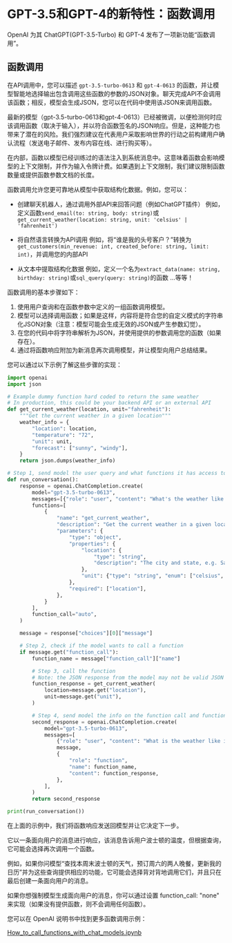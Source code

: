# GPT-3.5和GPT-4的新特性：函数调用

OpenAI 为其 ChatGPT(GPT-3.5-Turbo) 和 GPT-4 发布了一项新功能“函数调用”。

## 函数调用

在API调用中，您可以描述 `gpt-3.5-turbo-0613` 和 `gpt-4-0613` 的函数，并让模型智能地选择输出包含调用这些函数的参数的JSON对象。聊天完成API不会调用该函数；相反，模型会生成JSON，您可以在代码中使用该JSON来调用函数。

最新的模型（gpt-3.5-turbo-0613和gpt-4-0613）已经被微调，以便检测何时应该调用函数（取决于输入），并以符合函数签名的JSON响应。但是，这种能力也带来了潜在的风险。我们强烈建议在代表用户采取影响世界的行动之前构建用户确认流程（发送电子邮件、发布内容在线、进行购买等）。

在内部，函数以模型已经训练过的语法注入到系统消息中。这意味着函数会影响模型的上下文限制，并作为输入令牌计费。如果遇到上下文限制，我们建议限制函数数量或提供函数参数文档的长度。

函数调用允许您更可靠地从模型中获取结构化数据。例如，您可以：

- 创建聊天机器人，通过调用外部API来回答问题（例如ChatGPT插件）
例如，定义函数`send_email(to: string, body: string)`或`get_current_weather(location: string, unit: 'celsius' | 'fahrenheit')`

- 将自然语言转换为API调用
例如，将“谁是我的头号客户？”转换为`get_customers(min_revenue: int, created_before: string, limit: int)`，并调用您的内部API

- 从文本中提取结构化数据
例如，定义一个名为`extract_data(name: string, birthday: string)`或`sql_query(query: string)`的函数
...等等！

函数调用的基本步骤如下：

1. 使用用户查询和在函数参数中定义的一组函数调用模型。
2. 模型可以选择调用函数；如果是这样，内容将是符合您的自定义模式的字符串化JSON对象（注意：模型可能会生成无效的JSON或产生参数幻觉）。
3. 在您的代码中将字符串解析为JSON，并使用提供的参数调用您的函数（如果存在）。
4. 通过将函数响应附加为新消息再次调用模型，并让模型向用户总结结果。

您可以通过以下示例了解这些步骤的实现：

```python
import openai
import json

# Example dummy function hard coded to return the same weather
# In production, this could be your backend API or an external API
def get_current_weather(location, unit="fahrenheit"):
    """Get the current weather in a given location"""
    weather_info = {
        "location": location,
        "temperature": "72",
        "unit": unit,
        "forecast": ["sunny", "windy"],
    }
    return json.dumps(weather_info)

# Step 1, send model the user query and what functions it has access to
def run_conversation():
    response = openai.ChatCompletion.create(
        model="gpt-3.5-turbo-0613",
        messages=[{"role": "user", "content": "What's the weather like in Boston?"}],
        functions=[
            {
                "name": "get_current_weather",
                "description": "Get the current weather in a given location",
                "parameters": {
                    "type": "object",
                    "properties": {
                        "location": {
                            "type": "string",
                            "description": "The city and state, e.g. San Francisco, CA",
                        },
                        "unit": {"type": "string", "enum": ["celsius", "fahrenheit"]},
                    },
                    "required": ["location"],
                },
            }
        ],
        function_call="auto",
    )

    message = response["choices"][0]["message"]

    # Step 2, check if the model wants to call a function
    if message.get("function_call"):
        function_name = message["function_call"]["name"]

        # Step 3, call the function
        # Note: the JSON response from the model may not be valid JSON
        function_response = get_current_weather(
            location=message.get("location"),
            unit=message.get("unit"),
        )

        # Step 4, send model the info on the function call and function response
        second_response = openai.ChatCompletion.create(
            model="gpt-3.5-turbo-0613",
            messages=[
                {"role": "user", "content": "What is the weather like in boston?"},
                message,
                {
                    "role": "function",
                    "name": function_name,
                    "content": function_response,
                },
            ],
        )
        return second_response

print(run_conversation())
```

在上面的示例中，我们将函数响应发送回模型并让它决定下一步。

它以一条面向用户的消息进行响应，该消息告诉用户波士顿的温度，但根据查询，它可能会选择再次调用一个函数。

例如，如果你问模型“查找本周末波士顿的天气，预订周六的两人晚餐，更新我的日历”并为这些查询提供相应的功能，它可能会选择背对背地调用它们，并且只在 最后创建一条面向用户的消息。

如果你想强制模型生成面向用户的消息，你可以通过设置 function_call: "none" 来实现（如果没有提供函数，则不会调用任何函数）。

您可以在 OpenAI 说明书中找到更多函数调用示例：

[How_to_call_functions_with_chat_models.ipynb](colab%2FHow_to_call_functions_with_chat_models.ipynb)

